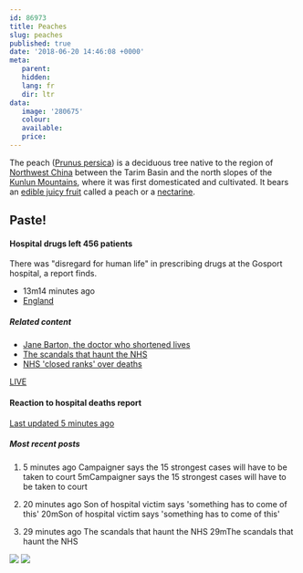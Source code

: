 ```yaml
---
id: 86973
title: Peaches
slug: peaches
published: true
date: '2018-06-20 14:46:08 +0000'
meta:
   parent: 
   hidden: 
   lang: fr
   dir: ltr
data:
   image: '280675'
   colour: 
   available: 
   price:
---
```


The peach ([Prunus persica](1)) is a deciduous tree native to the region of [Northwest China](@1) between the Tarim Basin and the north slopes of the [Kunlun Mountains](websites), where it was first domesticated and cultivated. It bears an [edible juicy fruit](/websites) called a peach or a [nectarine](./websites).

## Paste!

#### Hospital drugs left 456 patients

There was \"disregard for human life\" in prescribing drugs at the Gosport hospital, a report finds.

* 13m14 minutes ago
* [England](https://www.bbc.co.uk/news/england)

##### Related content

* [Jane Barton, the doctor who shortened lives](https://www.bbc.co.uk/news/uk-england-hampshire-44547471)
* [The scandals that haunt the NHS](https://www.bbc.co.uk/news/health-44550913)
* [NHS \'closed ranks\' over deaths](https://www.bbc.co.uk/news/uk-politics-44542622)

[LIVE](https://www.bbc.co.uk/news/live/uk-england-hampshire-44546520)
#### Reaction to hospital deaths report

[Last updated 5 minutes ago](https://www.bbc.co.uk/news/live/uk-england-hampshire-44546520)
##### Most recent posts

1.  
    5 minutes ago Campaigner says the 15 strongest cases will have to be taken to court
    5mCampaigner says the 15 strongest cases will have to be taken to court

2.  
    20 minutes ago Son of hospital victim says \'something has to come of this\'
    20mSon of hospital victim says \'something has to come of this\'

3.  
    29 minutes ago The scandals that haunt the NHS
    29mThe scandals that haunt the NHS

<!--{% gallery %}-->
![](/3015/1525263196-peach-1.jpg)
![](/3015/1525263198-peach-2.jpg)
<!--{% endgallery %}-->